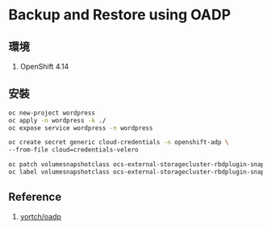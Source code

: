 # Backup and Restore using OADP

## 環境
1. OpenShift 4.14

## 安裝

```bash
oc new-project wordpress
oc apply -n wordpress -k ./
oc expose service wordpress -n wordpress
```

```bash
oc create secret generic cloud-credentials -n openshift-adp \
--from-file cloud=credentials-velero
```

```bash
oc patch volumesnapshotclass ocs-external-storagecluster-rbdplugin-snapclass --type=merge -p '{"deletionPolicy": "Retain"}'
oc label volumesnapshotclass ocs-external-storagecluster-rbdplugin-snapclass velero.io/csi-volumesnapshot-class="true"
```

## Reference
1. [yortch/oadp](https://github.com/yortch/oadp.git)
